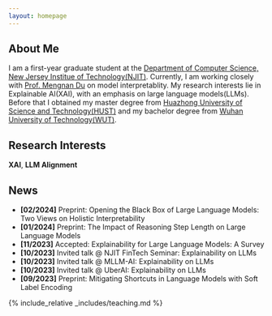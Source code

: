 ```yaml
---
layout: homepage
---
```


## About Me

I am a first-year graduate student at the [Department of Computer Science, New Jersey Institue of Technology(NJIT)](https://cs.njit.edu). Currently, I am working closely with [Prof. Mengnan Du](https://mengnandu.com) on model interpretablity. My research interests lie in Explainable AI(XAI), with an emphasis on large language models(LLMs). Before that I obtained my master degree from [Huazhong University of Science and Technology(HUST)](http://aia.hust.edu.cn) and my bachelor degree from [Wuhan University of Technology(WUT)](http://sa.whut.edu.cn).


## Research Interests

**XAI**, **LLM Alignment**

## News

- **[02/2024]** Preprint: Opening the Black Box of Large Language Models: Two Views on Holistic Interpretability
- **[01/2024]** Preprint: The Impact of Reasoning Step Length on Large Language Models
- **[11/2023]** Accepted: Explainability for Large Language Models: A Survey
- **[10/2023]** Invited talk @ NJIT FinTech Seminar: Explainability on LLMs
- **[10/2023]** Invited talk @ MLLM-AI: Explainability on LLMs
- **[10/2023]** Invited talk @ UberAI: Explainability on LLMs
- **[09/2023]** Preprint: Mitigating Shortcuts in Language Models with Soft Label Encoding


<!-- {% include_relative _includes/publications.md %} -->

{% include_relative _includes/teaching.md %}
<!-- {% include_relative _includes/services.md %} -->
